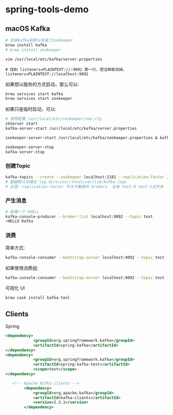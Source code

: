 # spring-tools-demo

## macOS Kafka

```sh
# 安装kafka前默认安装了zookeeper
brew install kafka
# brew install zookeeper

vim /usr/local/etc/kafka/server.properties
```

```properties
# 找到 listeners=PLAINTEXT://:9092 那一行，把注释取消掉。
listeners=PLAINTEXT://localhost:9092
```

如果想以服务的方式启动，那么可以:

```sh
brew services start kafka
brew services start zookeeper
```

如果只是临时启动，可以:

```sh
# 使用配置 /usr/local/etc/zookeeper/zoo.cfg
zkServer start
kafka-server-start /usr/local/etc/kafka/server.properties

zookeeper-server-start /usr/local/etc/kafka/zookeeper.properties & kafka-server-start /usr/local/etc/kafka/server.properties

zookeeper-server-stop
kafka-server-stop
```

### 创建Topic

```sh
kafka-topics --create --zookeeper localhost:2181 --replication-factor 1 --partitions 2 --topic test
# 数据默认存储在 log.dirs=/usr/local/var/lib/kafka-logs
# 这里--replication-factor 不大于集群的 brokers  会有 test-0 test-1文件夹
```

### 产生消息

```sh
# 新建一个 SHELL 
kafka-console-producer --broker-list localhost:9092 --topic test
>HELLO Kafka
```

### 消费

简单方式:

```sh
kafka-console-consumer --bootstrap-server localhost:9092 --topic test --from-beginning
```

如果使用消费组:

```sh
kafka-console-consumer --bootstrap-server localhost:9092 --topic test --group test-consumer1 --from-beginning
```

可视化 UI

```sh
brew cask install kafka-tool
```



## Clients

Spring

```xml
<dependency>
            <groupId>org.springframework.kafka</groupId>
            <artifactId>spring-kafka</artifactId>
</dependency>
<dependency>
            <groupId>org.springframework.kafka</groupId>
            <artifactId>spring-kafka-test</artifactId>
            <scope>test</scope>
</dependency>
```

```xml
   <!-- Apache Kafka clients -->
        <dependency>
            <groupId>org.apache.kafka</groupId>
            <artifactId>kafka-clients</artifactId>
            <version>2.3.1</version>
        </dependency>
```

